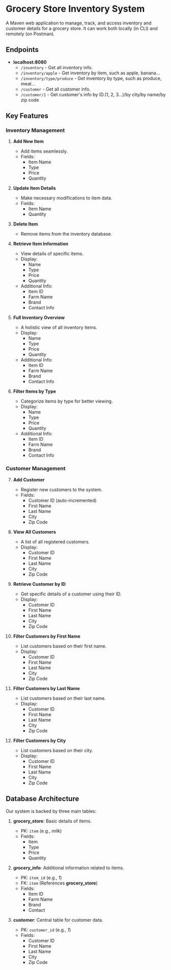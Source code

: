 # Grocery Store Inventory System

A Maven web application to manage, track, and access inventory and customer details for a grocery store. It can work both locally (in CLI) and remotely (on Postman).

## Endpoints

- **localhost:8080**
  - `/inventory` - Get all inventory info.
  - `/inventory/apple` - Get inventory by item, such as apple, banana...
  - `/inventory/type/produce` - Get inventory by type, such as produce, meat...
  - `/customer` - Get all customer info.
  - `/customer/1` - Get customer's info by ID.(1, 2, 3...)/by city/by name/by zip code

## Key Features

### Inventory Management

1. **Add New Item**
   - Add items seamlessly.
   - Fields:
     - Item Name
     - Type
     - Price
     - Quantity

2. **Update Item Details**
   - Make necessary modifications to item data.
   - Fields:
     - Item Name
     - Quantity

3. **Delete Item**
   - Remove items from the inventory database.

4. **Retrieve Item Information**
   - View details of specific items.
   - Display:
     - Name
     - Type
     - Price
     - Quantity
   - Additional Info:
     - Item ID
     - Farm Name
     - Brand
     - Contact Info

5. **Full Inventory Overview**
   - A holistic view of all inventory items.
   - Display:
     - Name
     - Type
     - Price
     - Quantity
   - Additional Info:
     - Item ID
     - Farm Name
     - Brand
     - Contact Info

6. **Filter Items by Type**
   - Categorize items by type for better viewing.
   - Display:
     - Name
     - Type
     - Price
     - Quantity
   - Additional Info:
     - Item ID
     - Farm Name
     - Brand
     - Contact Info

### Customer Management

7. **Add Customer**
   - Register new customers to the system.
   - Fields:
     - Customer ID (auto-incremented)
     - First Name
     - Last Name
     - City
     - Zip Code

8. **View All Customers**
   - A list of all registered customers.
   - Display:
     - Customer ID
     - First Name
     - Last Name
     - City
     - Zip Code

9. **Retrieve Customer by ID**
   - Get specific details of a customer using their ID.
   - Display:
     - Customer ID
     - First Name
     - Last Name
     - City
     - Zip Code

10. **Filter Customers by First Name**
    - List customers based on their first name.
    - Display:
      - Customer ID
      - First Name
      - Last Name
      - City
      - Zip Code

11. **Filter Customers by Last Name**
    - List customers based on their last name.
    - Display:
      - Customer ID
      - First Name
      - Last Name
      - City
      - Zip Code

12. **Filter Customers by City**
    - List customers based on their city.
    - Display:
      - Customer ID
      - First Name
      - Last Name
      - City
      - Zip Code

## Database Architecture

Our system is backed by three main tables:

1. **grocery_store**: Basic details of items.
   - PK: `item` (e.g., *milk*)
   - Fields:
     - Item
     - Type
     - Price
     - Quantity

2. **grocery_info**: Additional information related to items.
   - PK: `item_id` (e.g., *1*)
   - FK: `item` (References **grocery_store**)
   - Fields:
     - Item ID
     - Farm Name
     - Brand
     - Contact

3. **customer**: Central table for customer data.
   - PK: `customer_id` (e.g., *1*)
   - Fields:
     - Customer ID
     - First Name
     - Last Name
     - City
     - Zip Code
